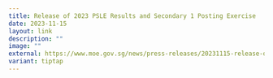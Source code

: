 ```yaml
---
title: Release of 2023 PSLE Results and Secondary 1 Posting Exercise
date: 2023-11-15
layout: link
description: ""
image: ""
external: https://www.moe.gov.sg/news/press-releases/20231115-release-of-2023-psle-results-and-secondary-1-posting-exercise
variant: tiptap
---
```

